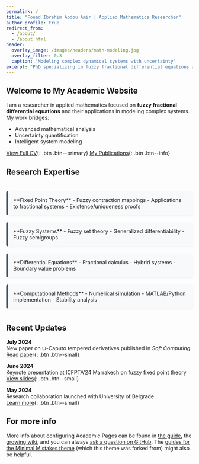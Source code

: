 ```yaml
---
permalink: /
title: "Fouad Ibrahim Abdou Amir | Applied Mathematics Researcher"
author_profile: true
redirect_from:
  - /about/
  - /about.html
header:
  overlay_image: /images/headers/math-modeling.jpg
  overlay_filter: 0.3
  caption: "Modeling complex dynamical systems with uncertainty"
excerpt: "PhD specializing in fuzzy fractional differential equations and their applications to AI and dynamical systems."
---
```



## Welcome to My Academic Website

I am a researcher in applied mathematics focused on **fuzzy fractional differential equations** and their applications in modeling complex systems. My work bridges:

- Advanced mathematical analysis
- Uncertainty quantification
- Intelligent system modeling

[View Full CV](/cv/){: .btn .btn--primary} [My Publications](/publications/){: .btn .btn--info}

## Research Expertise

<div class="expertise-grid">

<div class="expertise-card" markdown="1">
**Fixed Point Theory**  
- Fuzzy contraction mappings  
- Applications to fractional systems  
- Existence/uniqueness proofs
</div>

<div class="expertise-card" markdown="1">
**Fuzzy Systems**  
- Fuzzy set theory  
- Generalized differentiability  
- Fuzzy semigroups
</div>

<div class="expertise-card" markdown="1">
**Differential Equations**  
- Fractional calculus  
- Hybrid systems  
- Boundary value problems
</div>

<div class="expertise-card" markdown="1">
**Computational Methods**  
- Numerical simulation  
- MATLAB/Python implementation  
- Stability analysis
</div>

</div>

## Recent Updates

**July 2024**  
New paper on ψ-Caputo tempered derivatives published in *Soft Computing*  
[Read paper](https://doi.org/10.1007/s00500-024-09821-w){: .btn .btn--small}

**June 2024**  
Keynote presentation at ICFPTA'24 Marrakech on fuzzy fixed point theory  
[View slides](/files/slides/icfpta2024-slides.pdf){: .btn .btn--small}

**May 2024**  
Research collaboration launched with University of Belgrade  
[Learn more](/projects/){: .btn .btn--small}

<style>
.expertise-grid {
  display: grid;
  grid-template-columns: repeat(auto-fit, minmax(250px, 1fr));
  gap: 20px;
  margin: 40px 0;
}
.expertise-card {
  background: #f8f9fa;
  border-left: 4px solid #2c3e50;
  border-radius: 4px;
  padding: 15px;
  box-shadow: 0 2px 5px rgba(0,0,0,0.05);
  transition: transform 0.3s;
}
.expertise-card:hover {
  transform: translateY(-5px);
}
.btn--small {
  padding: 3px 8px;
  font-size: 0.8em;
  margin-top: 5px;
}
</style>
For more info
------
More info about configuring Academic Pages can be found in [the guide](https://academicpages.github.io/markdown/), the [growing wiki](https://github.com/academicpages/academicpages.github.io/wiki), and you can always [ask a question on GitHub](https://github.com/academicpages/academicpages.github.io/discussions). The [guides for the Minimal Mistakes theme](https://mmistakes.github.io/minimal-mistakes/docs/configuration/) (which this theme was forked from) might also be helpful.
